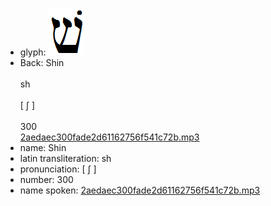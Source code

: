 - glyph: ![4ecf9cc6efcf4d4814e13916000b6b8d.png](./21.png)
- Back: Shin<br /><br />sh<br /><br />[ ʃ ]<br /><br />300<br />[2aedaec300fade2d61162756f541c72b.mp3](./85.mp3)
- name: Shin<br />
- latin transliteration: sh<br />
- pronunciation: [ ʃ ]<br />
- number: 300<br />
- name spoken: [2aedaec300fade2d61162756f541c72b.mp3](./85.mp3)